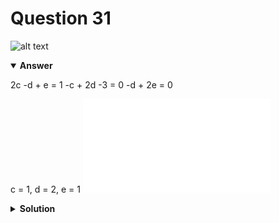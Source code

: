 # Question 31
![alt text](q31.png)

<details open>
<summary><b>Answer</b></summary>

2c -d + e = 1
-c + 2d -3 = 0
-d + 2e = 0

c = 1, d = 2, e = 1
![alt text](a31.txt)
</details>

<details>
<summary><b>Solution</b></summary>

![alt text](s31.png)
</details>